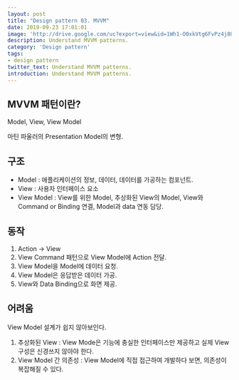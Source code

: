 ```yaml
---
layout: post
title: "Design pattern 03. MVVM"
date: 2019-09-23 17:01:01
image: 'http://drive.google.com/uc?export=view&id=1Wh1-O0xkVtg6FvPz4j8UIcCAaCcbLV8V'
description: Understand MVVM patterns.
category: 'Design pattern'
tags:
- design pattern
twitter_text: Understand MVVM patterns.
introduction: Understand MVVM patterns.
---
```


## MVVM 패턴이란?

Model, View, View Model 

마틴 파울러의 Presentation Model의 변형.

## 구조
- Model : 애플리케이션의 정보, 데이터, 데이터를 가공하는 컴포넌트.
- View : 사용자 인터페이스 요소
- View Model : View를 위한 Model, 추상화된 View의 Model, View와 Command or Binding 연결, Model과 data 연동 담당.

## 동작
1. Action -> View
2. View Command 패턴으로 View Model에 Action 전달.
3. View Model을 Model에 데이터 요청.
4. View Model은 응답받은 데이터 가공.
5. View와 Data Binding으로 화면 제공.

## 어려움
View Model 설계가 쉽지 않아보인다.
1. 추상화된 View : View Mode은 기능에 충실한 인터페이스만 제공하고 실제 View 구성은 신경쓰지 않아야 한다.
2. View Model 간 의존성 : View Model에 직접 접근하여 개발하다 보면, 의존성이 복잡해질 수 있다.